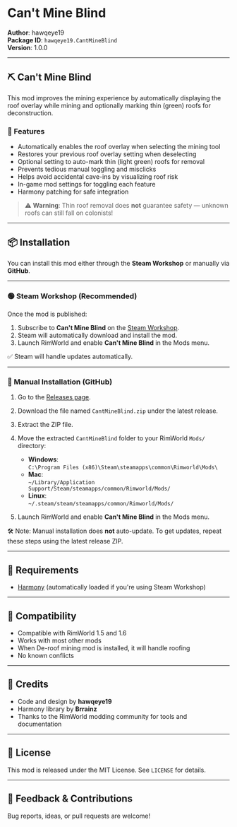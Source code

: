 ﻿# Can't Mine Blind

**Author**: hawqeye19  
**Package ID**: `hawqeye19.CantMineBlind`  
**Version**: 1.0.0

---

## ⛏️ Can't Mine Blind

This mod improves the mining experience by automatically displaying the roof overlay while mining and optionally marking thin (green) roofs for deconstruction.

### 🔹 Features

- Automatically enables the roof overlay when selecting the mining tool
- Restores your previous roof overlay setting when deselecting
- Optional setting to auto-mark thin (light green) roofs for removal
- Prevents tedious manual toggling and misclicks
- Helps avoid accidental cave-ins by visualizing roof risk
- In-game mod settings for toggling each feature
- Harmony patching for safe integration

> ⚠️ **Warning**: Thin roof removal does **not** guarantee safety — unknown roofs can still fall on colonists!

---

## 📦 Installation

You can install this mod either through the **Steam Workshop** or manually via **GitHub**.

---

### 🟢 Steam Workshop (Recommended)

Once the mod is published:

1. Subscribe to **Can't Mine Blind** on the [Steam Workshop](https://steamcommunity.com/app/294100/workshop/).
2. Steam will automatically download and install the mod.
3. Launch RimWorld and enable **Can't Mine Blind** in the Mods menu.

✅ Steam will handle updates automatically.

---

### 📁 Manual Installation (GitHub)

1. Go to the [Releases page](https://github.com/bstevenson0326/CantMineBlind/releases).
2. Download the file named `CantMineBlind.zip` under the latest release.
3. Extract the ZIP file.
4. Move the extracted `CantMineBlind` folder to your RimWorld `Mods/` directory:
   - **Windows**:  
     `C:\Program Files (x86)\Steam\steamapps\common\Rimworld\Mods\`
   - **Mac**:  
     `~/Library/Application Support/Steam/steamapps/common/Rimworld/Mods/`
   - **Linux**:  
     `~/.steam/steam/steamapps/common/Rimworld/Mods/`

5. Launch RimWorld and enable **Can't Mine Blind** in the Mods menu.

🛠 Note: Manual installation does **not** auto-update. To get updates, repeat these steps using the latest release ZIP.

---

## 🧩 Requirements

- [Harmony](https://github.com/pardeike/Harmony) (automatically loaded if you're using Steam Workshop)

---

## 🧪 Compatibility

- Compatible with RimWorld 1.5 and 1.6  
- Works with most other mods
- When De-roof mining mod is installed, it will handle roofing  
- No known conflicts

---

## 🙏 Credits

- Code and design by **hawqeye19**
- Harmony library by **Brrainz**
- Thanks to the RimWorld modding community for tools and documentation

---

## 📜 License

This mod is released under the MIT License. See `LICENSE` for details.

---

## 💬 Feedback & Contributions

Bug reports, ideas, or pull requests are welcome!
